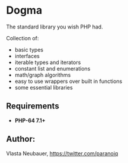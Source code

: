 Dogma
========

The standard library you wish PHP had.

Collection of:
- basic types
- interfaces
- iterable types and iterators
- constant list and enumerations
- math/graph algorithms
- easy to use wrappers over built in functions
- some essential libraries


Requirements
--------
 - **PHP-64 7.1+**


Author:
--------
Vlasta Neubauer, https://twitter.com/paranoiq

